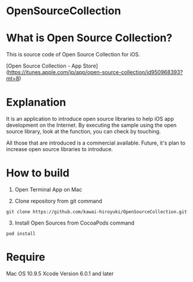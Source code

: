 # OpenSourceCollection

# What is Open Source Collection?
This is source code of Open Source Collection for iOS.

[Open Source Collection - App Store]
(https://itunes.apple.com/jp/app/open-source-collection/id950968393?mt=8)

# Explanation
It is an application to introduce open source libraries to help iOS app development on the Internet. By executing the sample using the open source library, look at the function, you can check by touching.

All those that are introduced is a commercial available.
Future, it's plan to increase open source libraries to introduce.

# How to build

1. Open Terminal App on Mac

2. Clone repository from git command

```
git clone https://github.com/kawai-hiroyuki/OpenSourceCollection.git
```

3. Install Open Sources from CocoaPods command

```
pod install
```

# Require
Mac OS 10.9.5
Xcode Version 6.0.1 and later